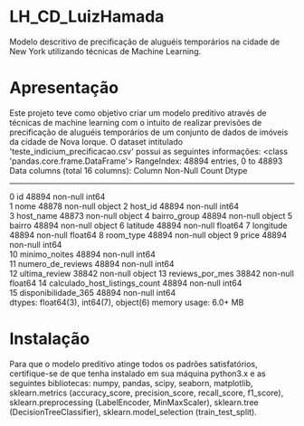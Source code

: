 # LH_CD_LuizHamada
Modelo descritivo de precificação de aluguéis temporários na cidade de New York utilizando técnicas de Machine Learning.

# Apresentação
Este projeto teve como objetivo criar um modelo preditivo através de técnicas de machine learning com o intuito de realizar previsões de precificação de aluguéis temporários de um conjunto de dados de imóveis da cidade de Nova Iorque. O dataset intitulado 'teste_indicium_precificacao.csv' possui as seguintes informações:
<class 'pandas.core.frame.DataFrame'>
RangeIndex: 48894 entries, 0 to 48893
Data columns (total 16 columns):
     Column                         Non-Null Count  Dtype  
---  ------                         --------------  -----  
 0   id                             48894 non-null  int64  
 1   nome                           48878 non-null  object 
 2   host_id                        48894 non-null  int64  
 3   host_name                      48873 non-null  object 
 4   bairro_group                   48894 non-null  object 
 5   bairro                         48894 non-null  object 
 6   latitude                       48894 non-null  float64
 7   longitude                      48894 non-null  float64
 8   room_type                      48894 non-null  object 
 9   price                          48894 non-null  int64  
 10  minimo_noites                  48894 non-null  int64  
 11  numero_de_reviews              48894 non-null  int64  
 12  ultima_review                  38842 non-null  object 
 13  reviews_por_mes                38842 non-null  float64
 14  calculado_host_listings_count  48894 non-null  int64  
 15  disponibilidade_365            48894 non-null  int64  
dtypes: float64(3), int64(7), object(6)
memory usage: 6.0+ MB

# Instalação
Para que o modelo preditivo atinge todos os padrões satisfatórios, certifique-se de que tenha instalado em sua máquina python3.x e as seguintes bibliotecas: numpy, pandas, scipy, seaborn, matplotlib, sklearn.metrics (accuracy_score, precision_score, recall_score, f1_score), sklearn.preprocessing (LabelEncoder, MinMaxScaler), sklearn.tree (DecisionTreeClassifier), sklearn.model_selection (train_test_split).
